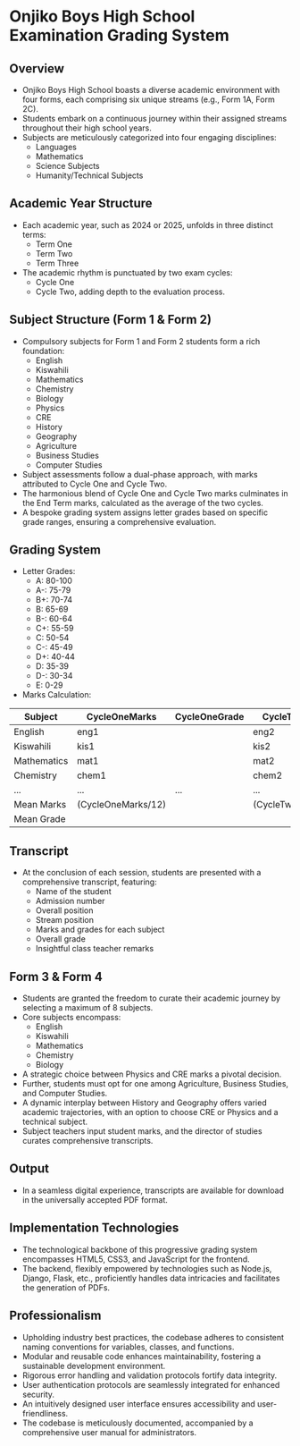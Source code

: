 # Onjiko Boys High School Examination Grading System

## Overview

- Onjiko Boys High School boasts a diverse academic environment with four forms, each comprising six unique streams (e.g., Form 1A, Form 2C).
- Students embark on a continuous journey within their assigned streams throughout their high school years.
- Subjects are meticulously categorized into four engaging disciplines: 
  - Languages
  - Mathematics
  - Science Subjects
  - Humanity/Technical Subjects

## Academic Year Structure

- Each academic year, such as 2024 or 2025, unfolds in three distinct terms: 
  - Term One
  - Term Two
  - Term Three
- The academic rhythm is punctuated by two exam cycles: 
  - Cycle One
  - Cycle Two, adding depth to the evaluation process.

## Subject Structure (Form 1 & Form 2)

- Compulsory subjects for Form 1 and Form 2 students form a rich foundation: 
  - English
  - Kiswahili
  - Mathematics
  - Chemistry
  - Biology
  - Physics
  - CRE
  - History
  - Geography
  - Agriculture
  - Business Studies
  - Computer Studies
- Subject assessments follow a dual-phase approach, with marks attributed to Cycle One and Cycle Two.
- The harmonious blend of Cycle One and Cycle Two marks culminates in the End Term marks, calculated as the average of the two cycles.
- A bespoke grading system assigns letter grades based on specific grade ranges, ensuring a comprehensive evaluation.

## Grading System

- Letter Grades:
  - A: 80-100
  - A-: 75-79
  - B+: 70-74
  - B: 65-69
  - B-: 60-64
  - C+: 55-59
  - C: 50-54
  - C-: 45-49
  - D+: 40-44
  - D: 35-39
  - D-: 30-34
  - E: 0-29
- Marks Calculation:

| Subject           | CycleOneMarks | CycleOneGrade | CycleTwoMarks | CycleTwoGrade | EndTermMarks  | EndTermGrade |
|-------------------|---------------|---------------|---------------|---------------|---------------|--------------|
| English           | eng1          |               | eng2          |               | (eng1 + eng2)/2|              |
| Kiswahili         | kis1          |               | kis2          |               | (kis1 + kis2)/2|              |
| Mathematics       | mat1          |               | mat2          |               | (mat1 + mat2)/2|              |
| Chemistry         | chem1         |               | chem2         |               | (chem1 + chem2)/2|             |
| ...               | ...           | ...           | ...           | ...           | ...           | ...          |
| Mean Marks        | (CycleOneMarks/12)|            | (CycleTwoMarks/12)|          | (EndTermMarks/12)|            |
| Mean Grade        |               |               |               |               |               |              |

## Transcript

- At the conclusion of each session, students are presented with a comprehensive transcript, featuring:
  - Name of the student
  - Admission number
  - Overall position
  - Stream position
  - Marks and grades for each subject
  - Overall grade
  - Insightful class teacher remarks

## Form 3 & Form 4

- Students are granted the freedom to curate their academic journey by selecting a maximum of 8 subjects.
- Core subjects encompass:
  - English
  - Kiswahili
  - Mathematics
  - Chemistry
  - Biology
- A strategic choice between Physics and CRE marks a pivotal decision.
- Further, students must opt for one among Agriculture, Business Studies, and Computer Studies.
- A dynamic interplay between History and Geography offers varied academic trajectories, with an option to choose CRE or Physics and a technical subject.
- Subject teachers input student marks, and the director of studies curates comprehensive transcripts.

## Output

- In a seamless digital experience, transcripts are available for download in the universally accepted PDF format.

## Implementation Technologies

- The technological backbone of this progressive grading system encompasses HTML5, CSS3, and JavaScript for the frontend.
- The backend, flexibly empowered by technologies such as Node.js, Django, Flask, etc., proficiently handles data intricacies and facilitates the generation of PDFs.

## Professionalism

- Upholding industry best practices, the codebase adheres to consistent naming conventions for variables, classes, and functions.
- Modular and reusable code enhances maintainability, fostering a sustainable development environment.
- Rigorous error handling and validation protocols fortify data integrity.
- User authentication protocols are seamlessly integrated for enhanced security.
- An intuitively designed user interface ensures accessibility and user-friendliness.
- The codebase is meticulously documented, accompanied by a comprehensive user manual for administrators.

